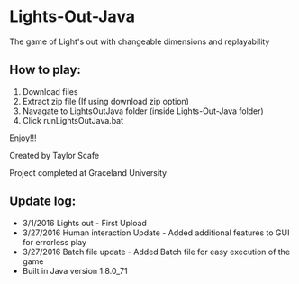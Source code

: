 # Lights-Out-Java
The game of Light's out with changeable dimensions and replayability

## How to play:

1.  Download files
2.  Extract zip file (If using download zip option)
3.  Navagate to LightsOutJava folder (inside Lights-Out-Java folder)
4.  Click runLightsOutJava.bat

Enjoy!!!

Created by Taylor Scafe

Project completed at Graceland University

## Update log:

*  3/1/2016 Lights out - First Upload
*  3/27/2016 Human interaction Update - Added additional features to GUI for errorless play
*  3/27/2016 Batch file update - Added Batch file for easy execution of the game
*  Built in Java version 1.8.0_71
